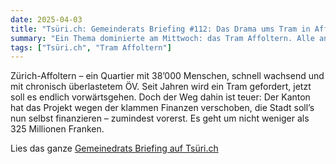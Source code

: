 ```yaml
---
date: 2025-04-03
title: "Tsüri.ch: Gemeinderats Briefing #112: Das Drama ums Tram in Affoltern"
summary: "Ein Thema dominierte am Mittwoch: das Tram Affoltern. Alle anderen Traktanden verblassten daneben – ich habe das Wichtigste für dich aufgeschrieben."
tags: ["Tsüri.ch", "Tram Affoltern"]
---
```


Zürich-Affoltern – ein Quartier mit 38’000 Menschen, schnell wachsend und mit chronisch überlastetem ÖV. Seit Jahren wird ein Tram gefordert, jetzt soll es endlich vorwärtsgehen. Doch der Weg dahin ist teuer: Der Kanton hat das Projekt wegen der klammen Finanzen verschoben, die Stadt soll’s nun selbst finanzieren – zumindest vorerst. Es geht um nicht weniger als 325 Millionen Franken.

Lies das ganze [Gemeinedrats Briefing auf Tsüri.ch](https://mailchi.mp/tsri/gemeinderats-briefing-112-drama-um-tram-affoltern?e=9a821048c2)
